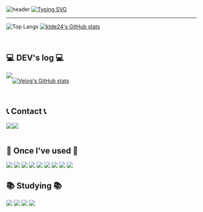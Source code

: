 ![header](https://capsule-render.vercel.app/api?type=waving&color=68f7f7&text=&animation=twinkling&height=100)
[![Typing SVG](https://readme-typing-svg.demolab.com?font=Alkatra&weight=500&size=45&duration=3500&pause=3&color=b1fafa&center=false&vCenter=false&multiline=true&repeat=true&width=1000&height=100&lines=Welcome+to+ktde24's+GitHub!👋)](https://git.io/typing-svg)

<div align="left">
  
-------

![Top Langs](https://github-readme-stats.vercel.app/api/top-langs/?username=ktde24&layout=compact)
[![ktde24's GitHub stats](https://github-readme-stats.vercel.app/api?username=ktde24&include_all_commits=true&show_icons=true&theme=dracula)](https://github.com/ktde24/github-readme-stats)

<br>

## 💻 DEV's log 💻
<div style="display:flex; flex-direction:row;">
    <a href="https://velog.io/@ktde24">
        <img src="https://img.shields.io/badge/Velog-20c997?style=for-the-badge&logo=Vimeo&logoColor=white"> 
    </a>

[![Velog's GitHub stats](https://velog-readme-stats.vercel.app/api?name=ktde24)](https://github.com/ktde24/velog-readme-stats)
</div><br>

## 📞 Contact 📞
<div style="display:flex; flex-direction:row;">
    <a href="mailto:kjjgbjbe24@gmail.com">
        <img src="https://img.shields.io/badge/Gmail-EA4335?style=for-the-badge&logo=Gmail&logoColor=white"> 
    </a>
    <a href="https://open.kakao.com/o/sL4L1zeg">
        <img src="https://img.shields.io/badge/KakaoTalk-FFCD00?style=for-the-badge&logoColor=black&logo=KakaoTalk"> 
    </a>
</div><br>

## 🔨 Once I've used 🔨
<div style="display:flex; flex-direction:column; align-items:flex-start;">
    <div>
        <img src="https://img.shields.io/badge/python-3670A0?style=for-the-badge&logo=python&logoColor=ffdd54">
        <img src="https://img.shields.io/badge/django-092E20?style=for-the-badge&logo=django&logoColor=white">
        <img src="https://img.shields.io/badge/mysql-4479A1?style=for-the-badge&logo=mysql&logoColor=white">
        <img src="https://img.shields.io/badge/mariaDB-003545?style=for-the-badge&logo=mariaDB&logoColor=white">
        <img src="https://img.shields.io/badge/c++-00599C?style=for-the-badge&logo=c%2B%2B&logoColor=white">
        <img src="https://img.shields.io/badge/github-181717?style=for-the-badge&logo=github&logoColor=white">
        <img src ="https://img.shields.io/badge/jupyter-%23FA0F00.svg?style=for-the-badge&logo=jupyter&logoColor=white">
        <img src ="https://img.shields.io/badge/Visual%20Studio%20Code-0078d7.svg?style=for-the-badge&logo=visual-studio-code&logoColor=white">
        <img src="https://img.shields.io/badge/azure-%230072C6.svg?style=for-the-badge&logo=microsoftazure&logoColor=white">
    </div>

## 📚 Studying 📚
<div style="display:flex; flex-direction:column; align-items:flex-start;">
    <div>
        <img src="https://img.shields.io/badge/spring-%236DB33F.svg?style=for-the-badge&logo=spring&logoColor=white">
        <img src="https://img.shields.io/badge/css3-%231572B6.svg?style=for-the-badge&logo=css3&logoColor=white">
        <img src="https://img.shields.io/badge/html5-%23E34F26.svg?style=for-the-badge&logo=html5&logoColor=white">
        <img src="https://img.shields.io/badge/javascript-%23323330.svg?style=for-the-badge&logo=javascript&logoColor=%23F7DF1E">
    </div>
